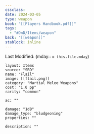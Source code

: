 ```yaml
---
cssclass: 
date: 2024-03-05
type: weapon
book: "[[Players Handbook.pdf]]"
tags:
  - "#DnD/Items/weapon"
back: "[[weapon]]"
stablock: inline
---
```

Last Modified: (mday:: `= this.file.mday`)


```statblock
layout: Items
source: "SRD"
name: "Flail"
image: [[flail.png]]
category: "Martial Melee Weapons"
cost: "1.0 pp"
rarity: "common"

ac: ""

damage: "1d8"
damage_type: "bludgeoning"
properties: ""

description: ""
```